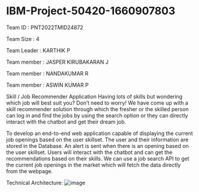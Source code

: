 # IBM-Project-50420-1660907803

Team ID : PNT2022TMID24872

Team Size : 4

Team Leader : KARTHIK P

Team member : JASPER KIRUBAKARAN J

Team member : NANDAKUMAR R

Team member : ASWIN KUMAR P

Skill / Job Recommender Application
Having lots of skills but wondering which job will best suit you? Don’t need to worry! We have come up with a skill recommender solution through which the fresher or the skilled person can log in and find the jobs by using the search option or they can directly interact with the chatbot and get their dream job.



To develop an end-to-end web application capable of displaying the current job openings based on the user skillset.  The user and their information are stored in the Database.  An alert is sent when there is an opening based on the user skillset. Users will interact with the chatbot and can get the recommendations based on their skills. We can use a job search API to get the current job openings in the market which will fetch the data directly from the webpage.




Technical Architecture:
![image](https://user-images.githubusercontent.com/68808089/189526961-b596e79f-ae47-4856-a869-4d07dc72651b.png)
